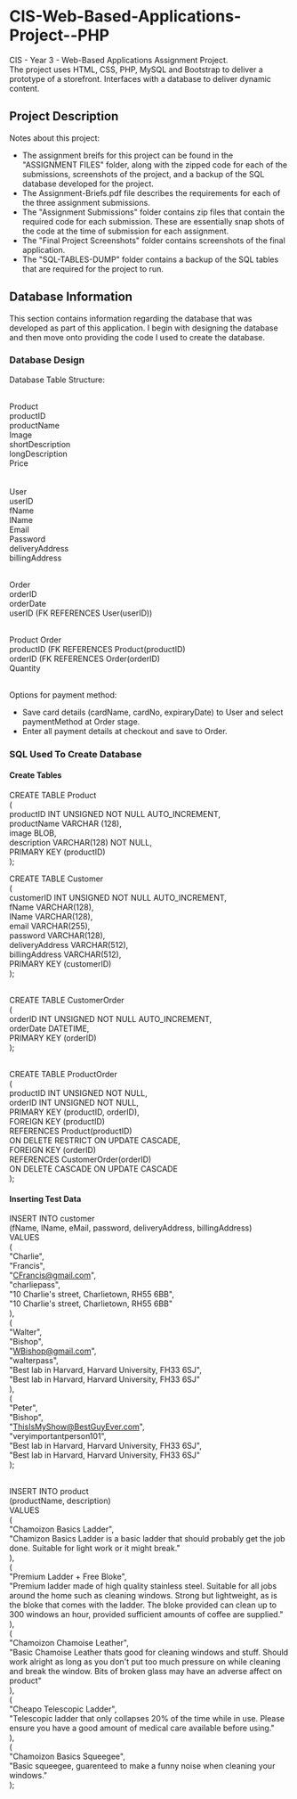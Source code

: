 # CIS-Web-Based-Applications-Project--PHP
 CIS - Year 3 - Web-Based Applications Assignment Project.<br />
 The project uses HTML, CSS, PHP, MySQL and Bootstrap to deliver a prototype of a storefront. Interfaces with a database to deliver dynamic content.
## Project Description
Notes about this project:
- The assignment breifs for this project can be found in the "ASSIGNMENT FILES" folder, along with the zipped code for each of the submissions, screenshots of the project, and a backup of the SQL database developed for the project. 
- The Assignment-Briefs.pdf file describes the requirements for each of the three assignment submissions.
- The "Assignment Submissions" folder contains zip files that contain the required code for each submission. These are essentially snap shots of the code at the time of submission for each assignment.
- The "Final Project Screenshots" folder contains screenshots of the final application.
- The "SQL-TABLES-DUMP" folder contains a backup of the SQL tables that are required for the project to run.

## Database Information
This section contains information regarding the database that was developed as part of this application. I begin with designing the database and then move onto providing the code I used to create the database.
### Database Design
Database Table Structure:<br /><br />

Product<br />
	productID<br />
	productName<br />
	Image<br />
	shortDescription<br />
	longDescription<br />
	Price <br />
	<br /><br />
User<br />
	userID<br />
	fName<br />
	lName<br />
	Email<br />
	Password<br />
	deliveryAddress<br />
	billingAddress<br /><br />
	
Order<br />
	orderID<br />
	orderDate<br />
	userID (FK REFERENCES User(userID))<br /><br />
	
Product Order<br />
	productID (FK REFERENCES Product(productID)<br />
	orderID (FK REFERENCES Order(orderID)<br />
    Quantity<br /><br />

Options for payment method:
- Save card details (cardName, cardNo, expiraryDate) to User and select paymentMethod at Order stage.
- Enter all payment details at checkout and save to Order.

### SQL Used To Create Database
#### Create Tables
CREATE TABLE Product<br />
(<br />
	productID INT UNSIGNED NOT NULL AUTO_INCREMENT, <br />
	productName VARCHAR (128),<br />
	image BLOB, <br />
	description VARCHAR(128) NOT NULL,<br />
	PRIMARY KEY (productID)<br />
);<br />

CREATE TABLE Customer<br />
(<br />
	customerID INT UNSIGNED NOT NULL AUTO_INCREMENT,<br />
    fName VARCHAR(128),<br />
    lName VARCHAR(128),<br />
    email VARCHAR(255),<br />
    password VARCHAR(128),<br />
    deliveryAddress VARCHAR(512),<br />
    billingAddress VARCHAR(512),<br />
    PRIMARY KEY (customerID)<br />
);<br /><br />

CREATE TABLE CustomerOrder<br />
(<br />
	orderID INT UNSIGNED NOT NULL AUTO_INCREMENT, <br />
    orderDate DATETIME,<br />
	PRIMARY KEY (orderID)<br />
);<br /><br />

CREATE TABLE ProductOrder<br />
(<br />
	productID INT UNSIGNED NOT NULL,<br />
	orderID INT UNSIGNED NOT NULL, <br />
	PRIMARY KEY (productID, orderID),<br />
	FOREIGN KEY (productID)<br />
		REFERENCES Product(productID)<br />
		ON DELETE RESTRICT ON UPDATE CASCADE,<br />
	FOREIGN KEY (orderID)<br />
		REFERENCES CustomerOrder(orderID)<br />
		ON DELETE CASCADE ON UPDATE CASCADE<br />
);

#### Inserting Test Data
INSERT INTO customer <br />
(fName, lName, eMail, password, deliveryAddress, billingAddress)<br />
VALUES<br />
(<br />
	"Charlie", <br />
    "Francis", <br />
    "CFrancis@gmail.com", <br />
    "charliepass", <br />
    "10 Charlie's street, Charlietown, RH55 6BB",<br />
    "10 Charlie's street, Charlietown, RH55 6BB"<br />
),	<br />
(<br />
	"Walter", <br />
    "Bishop", <br />
    "WBishop@gmail.com", <br />
    "walterpass", <br />
    "Best lab in Harvard, Harvard University, FH33 6SJ",<br />
    "Best lab in Harvard, Harvard University, FH33 6SJ"<br />
),<br />
(<br />
	"Peter", <br />
    "Bishop", <br />
    "ThisIsMyShow@BestGuyEver.com", <br />
    "veryimportantperson101", <br />
    "Best lab in Harvard, Harvard University, FH33 6SJ",<br />
    "Best lab in Harvard, Harvard University, FH33 6SJ"<br />
);<br /><br />


INSERT INTO product <br />
(productName, description)<br />
VALUES<br />
(<br />
	"Chamoizon Basics Ladder", <br />
    "Chamizon Basics Ladder is a basic ladder that should probably get the job done. Suitable for light work or it might break."<br />
),<br />
(<br />
	"Premium Ladder + Free Bloke", <br />
    "Premium ladder made of high quality stainless steel. Suitable for all jobs around the home such as cleaning windows. Strong but lightweight, as is the bloke that comes with the ladder. The bloke provided can clean up to 300 windows an hour, provided sufficient amounts of coffee are supplied."<br />
),<br />
(<br />
	"Chamoizon Chamoise Leather",<br /> 
    "Basic Chamoise Leather thats good for cleaning windows and stuff. Should work alright as long as you don't put too much pressure on while cleaning and break the window. Bits of broken glass may have an adverse affect on product"<br />
),<br />
(<br />
	"Cheapo Telescopic Ladder", <br />
    "Telescopic ladder that only collapses 20% of the time while in use. Please ensure you have a good amount of medical care available before using."<br />
),<br />
(<br />
	"Chamoizon Basics Squeegee", <br />
    "Basic squeegee, guarenteed to make a funny noise when cleaning your windows."<br />
);<br />
